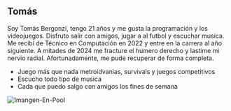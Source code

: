## Tomás

Soy Tomás Bergonzi, tengo 21 años y me gusta la programación y los videojuegos. Disfruto salir con amigos, jugar a al futbol y escuchar musica. Me recibí de Técnico en Computación en 2022 y entre en la carrera al año siguiente. A mitades de 2024 me fracture el humero derecho y lastime mi nervio radial. Afortunadamente, me pude recuperar de forma completa.
- Juego más que nada metroidvanias, survivals y juegos competitivos
- Escucho todo tipo de musica
- Cada que puedo salgo con amigos los fines de semana

![Imangen-En-Pool](https://github.com/user-attachments/assets/58261f6e-2826-4286-bca6-a20e050fc716)
